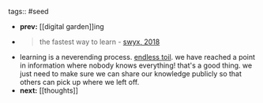 tags:: #seed

- **prev:** [[digital garden]]ing
- > the fastest way to learn - [swyx, 2018](https://www.swyx.io/learn-in-public)
- learning is a neverending process. [endless toil](logseq://graph/garden?block-id=64d816c0-7fbe-49bc-8852-730e511633b2). we have reached a point in information where nobody knows everything! that's a good thing. we just need to make sure we can share our knowledge publicly so that others can pick up where we left off.
- **next:** [[thoughts]]
